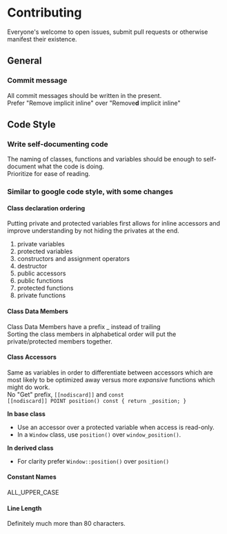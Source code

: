 # Contributing
Everyone's welcome to open issues, submit pull requests or otherwise manifest their existence.

## General
### Commit message
All commit messages should be written in the present.  
Prefer "Remove implicit inline" over "Remove**d** implicit inline"

## Code Style

### Write self-documenting code
The naming of classes, functions and variables should be enough to self-document what the code is doing.  
Prioritize for ease of reading.

### Similar to google code style, with some changes

#### Class declaration ordering
Putting private and protected variables first allows for inline accessors and improve understanding by not hiding the privates at the end.

1. private variables
2. protected variables
3. constructors and assignment operators
4. destructor
5. public accessors
6. public functions
7. protected functions
8. private functions

#### Class Data Members
Class Data Members have a prefix _ instead of trailing  
Sorting the class members in alphabetical order will put the private/protected members together.

#### Class Accessors
Same as variables in order to differentiate between accessors which are most likely to be optimized away versus more *expansive* functions which might do work.  
No "Get" prefix, `[[nodiscard]]` and `const`  
`[[nodiscard]] POINT position() const { return _position; }`

**In base class**
* Use an accessor over a protected variable when access is read-only.
* In a `Window` class, use `position()` over `window_position()`.

**In derived class**
* For clarity prefer `Window::position()` over `position()`

#### Constant Names
ALL_UPPER_CASE

#### Line Length
Definitely much more than 80 characters.

